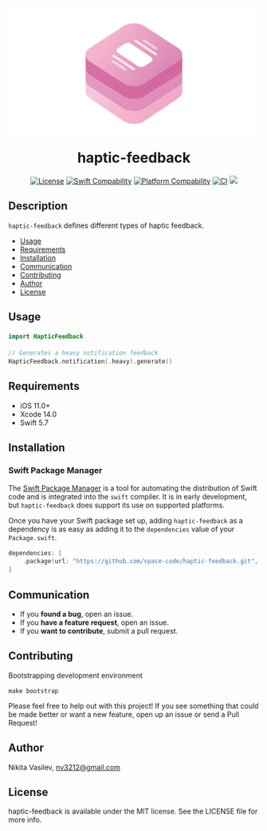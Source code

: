 ![HapticFeedback: Describes various categories of tactile sensations](https://raw.githubusercontent.com/space-code/haptic-feedback/main/Resources/haptic-feedback.png)

<h1 align="center" style="margin-top: 0px;">haptic-feedback</h1>

<p align="center">
<a href="https://github.com/space-code/haptic-feedback/blob/main/LICENSE"><img alt="License" src="https://img.shields.io/github/license/space-code/haptic-feedback?style=flat"></a> 
<a href="https://swiftpackageindex.com/space-code/haptic-feedback"><img alt="Swift Compability" src="https://img.shields.io/endpoint?url=https%3A%2F%2Fswiftpackageindex.com%2Fapi%2Fpackages%2Fspace-code%2Fhaptic-feedback%2Fbadge%3Ftype%3Dswift-versions"/></a> 
<a href="https://swiftpackageindex.com/space-code/haptic-feedback"><img alt="Platform Compability" src="https://img.shields.io/endpoint?url=https%3A%2F%2Fswiftpackageindex.com%2Fapi%2Fpackages%2Fspace-code%2Fhaptic-feedback%2Fbadge%3Ftype%3Dplatforms"/></a> 
<a href="https://github.com/space-code/haptic-feedback"><img alt="CI" src="https://github.com/space-code/haptic-feedback/actions/workflows/ci.yml/badge.svg?branch=main"></a>
<a href="https://github.com/apple/swift-package-manager" alt="haptic-feedback on Swift Package Manager" title="haptic-feedback on Swift Package Manager"><img src="https://img.shields.io/badge/Swift%20Package%20Manager-compatible-brightgreen.svg" /></a>
</p>

## Description
`haptic-feedback` defines different types of haptic feedback.

- [Usage](#usage)
- [Requirements](#requirements)
- [Installation](#installation)
- [Communication](#communication)
- [Contributing](#contributing)
- [Author](#author)
- [License](#license)

## Usage

```swift
import HapticFeedback

// Generates a heavy notification feedback
HapticFeedback.notification(.heavy).generate()
```

## Requirements
- iOS 11.0+
- Xcode 14.0
- Swift 5.7

## Installation
### Swift Package Manager

The [Swift Package Manager](https://swift.org/package-manager/) is a tool for automating the distribution of Swift code and is integrated into the `swift` compiler. It is in early development, but `haptic-feedback` does support its use on supported platforms.

Once you have your Swift package set up, adding `haptic-feedback` as a dependency is as easy as adding it to the `dependencies` value of your `Package.swift`.

```swift
dependencies: [
    .package(url: "https://github.com/space-code/haptic-feedback.git", .upToNextMajor(from: "1.0.0"))
]
```

## Communication
- If you **found a bug**, open an issue.
- If you **have a feature request**, open an issue.
- If you **want to contribute**, submit a pull request.

## Contributing
Bootstrapping development environment

```
make bootstrap
```

Please feel free to help out with this project! If you see something that could be made better or want a new feature, open up an issue or send a Pull Request!

## Author
Nikita Vasilev, nv3212@gmail.com

## License
haptic-feedback is available under the MIT license. See the LICENSE file for more info.
